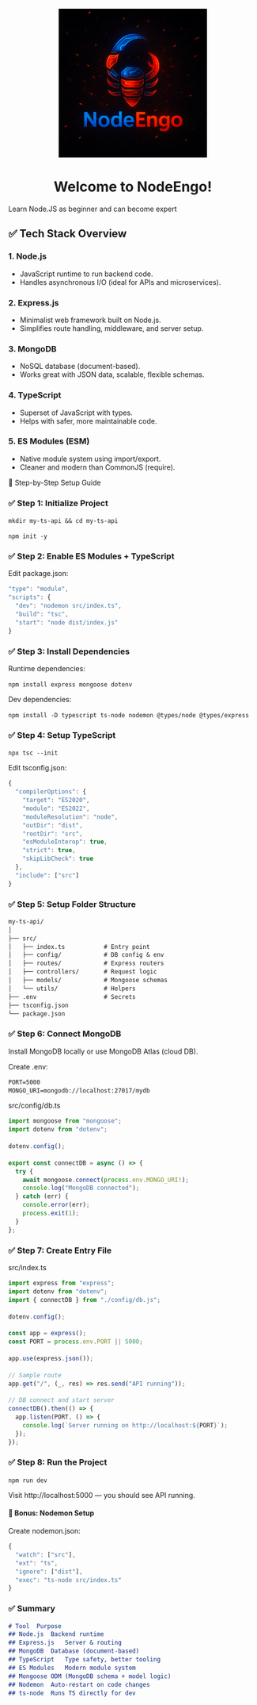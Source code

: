 <p align="center">
    <img src="https://github.com/nitinkumar-vaghani/NodeEngo/blob/main/images/NodeEngo.png" width="300px">
</p>

<p align="center">
<h1 align="center">Welcome to NodeEngo!</h1>
</p>

Learn Node.JS as beginner and can become expert

## ✅ Tech Stack Overview
### 1. Node.js
* JavaScript runtime to run backend code.
* Handles asynchronous I/O (ideal for APIs and microservices).

### 2. Express.js
* Minimalist web framework built on Node.js.
* Simplifies route handling, middleware, and server setup.

### 3. MongoDB
* NoSQL database (document-based).
* Works great with JSON data, scalable, flexible schemas.
### 4. TypeScript
* Superset of JavaScript with types.
* Helps with safer, more maintainable code.
### 5. ES Modules (ESM)
* Native module system using import/export.
* Cleaner and modern than CommonJS (require).


🧱 Step-by-Step Setup Guide

### ✅ Step 1: Initialize Project

`mkdir my-ts-api && cd my-ts-api`

`npm init -y`

### ✅ Step 2: Enable ES Modules + TypeScript

Edit package.json:

```js
"type": "module",
"scripts": {
  "dev": "nodemon src/index.ts",
  "build": "tsc",
  "start": "node dist/index.js"
}
```

### ✅ Step 3: Install Dependencies

Runtime dependencies:

`npm install express mongoose dotenv`

Dev dependencies:

`npm install -D typescript ts-node nodemon @types/node @types/express`

### ✅ Step 4: Setup TypeScript

`npx tsc --init`

Edit tsconfig.json:

```js
{
  "compilerOptions": {
    "target": "ES2020",
    "module": "ES2022",
    "moduleResolution": "node",
    "outDir": "dist",
    "rootDir": "src",
    "esModuleInterop": true,
    "strict": true,
    "skipLibCheck": true
  },
  "include": ["src"]
}
```

### ✅ Step 5: Setup Folder Structure

```md
my-ts-api/
│
├── src/
│   ├── index.ts           # Entry point
│   ├── config/            # DB config & env
│   ├── routes/            # Express routers
│   ├── controllers/       # Request logic
│   ├── models/            # Mongoose schemas
│   └── utils/             # Helpers
├── .env                   # Secrets
├── tsconfig.json
└── package.json
```

### ✅ Step 6: Connect MongoDB

Install MongoDB locally or use MongoDB Atlas (cloud DB).

Create .env:

```md
PORT=5000
MONGO_URI=mongodb://localhost:27017/mydb
```

src/config/db.ts

```js
import mongoose from "mongoose";
import dotenv from "dotenv";

dotenv.config();

export const connectDB = async () => {
  try {
    await mongoose.connect(process.env.MONGO_URI!);
    console.log("MongoDB connected");
  } catch (err) {
    console.error(err);
    process.exit(1);
  }
};
```

### ✅ Step 7: Create Entry File

src/index.ts

```js
import express from "express";
import dotenv from "dotenv";
import { connectDB } from "./config/db.js";

dotenv.config();

const app = express();
const PORT = process.env.PORT || 5000;

app.use(express.json());

// Sample route
app.get("/", (_, res) => res.send("API running"));

// DB connect and start server
connectDB().then(() => {
  app.listen(PORT, () => {
    console.log(`Server running on http://localhost:${PORT}`);
  });
});
```

### ✅ Step 8: Run the Project

`npm run dev`

Visit http://localhost:5000 — you should see API running.


#### 🔧 Bonus: Nodemon Setup

Create nodemon.json:

```js
{
  "watch": ["src"],
  "ext": "ts",
  "ignore": ["dist"],
  "exec": "ts-node src/index.ts"
}
```

### ✅ Summary

```md
# Tool	Purpose
## Node.js	Backend runtime
## Express.js	Server & routing
## MongoDB	Database (document-based)
## TypeScript	Type safety, better tooling
## ES Modules	Modern module system
## Mongoose	ODM (MongoDB schema + model logic)
## Nodemon	Auto-restart on code changes
## ts-node	Runs TS directly for dev
```
